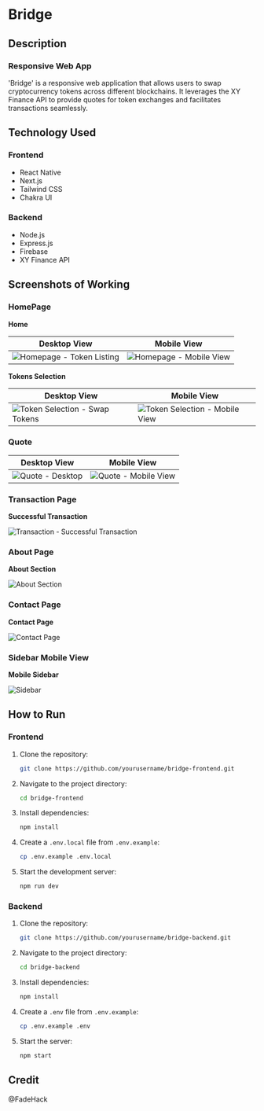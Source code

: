 # Bridge

## Description

### Responsive Web App

'Bridge' is a responsive web application that allows users to swap cryptocurrency tokens across different blockchains. It leverages the XY Finance API to provide quotes for token exchanges and facilitates transactions seamlessly.

## Technology Used

### Frontend
- React Native
- Next.js
- Tailwind CSS
- Chakra UI

### Backend
- Node.js
- Express.js
- Firebase
- XY Finance API

## Screenshots of Working

### HomePage

**Home**

| Desktop View | Mobile View |
|--------------|-------------|
| ![Homepage - Token Listing](screenshots/homepage-token-listing.png) | ![Homepage - Mobile View](screenshots/homepage-mobile-view.png) |

**Tokens Selection**

| Desktop View | Mobile View |
|--------------|-------------|
| ![Token Selection - Swap Tokens](screenshots/token-selection.png) | ![Token Selection - Mobile View](screenshots/token-selection-mobile-view.png) |

### Quote

| Desktop View | Mobile View |
|--------------|-------------|
| ![Quote - Desktop](screenshots/quote-desktop.png) | ![Quote - Mobile View](screenshots/quote-mobile-view.png) |

### Transaction Page

**Successful Transaction**

![Transaction - Successful Transaction](screenshots/transaction-success.png)

### About Page

**About Section**

![About Section](screenshots/about-section.png)

### Contact Page

**Contact Page**

![Contact Page](screenshots/contact-page.png)

### Sidebar Mobile View

**Mobile Sidebar**

![Sidebar](screenshots/sidebar-mobile-view.png)

## How to Run

### Frontend

1. Clone the repository:
    ```bash
    git clone https://github.com/yourusername/bridge-frontend.git
    ```
2. Navigate to the project directory:
    ```bash
    cd bridge-frontend
    ```
3. Install dependencies:
    ```bash
    npm install
    ```
4. Create a `.env.local` file from `.env.example`:
    ```bash
    cp .env.example .env.local
    ```
5. Start the development server:
    ```bash
    npm run dev
    ```

### Backend

1. Clone the repository:
    ```bash
    git clone https://github.com/yourusername/bridge-backend.git
    ```
2. Navigate to the project directory:
    ```bash
    cd bridge-backend
    ```
3. Install dependencies:
    ```bash
    npm install
    ```
4. Create a `.env` file from `.env.example`:
    ```bash
    cp .env.example .env
    ```
5. Start the server:
    ```bash
    npm start
    ```

## Credit

@FadeHack
